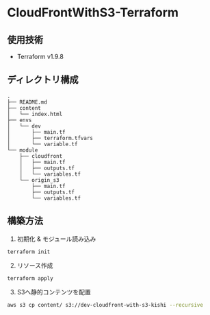 # CloudFrontWithS3-Terraform

## 使用技術
- Terraform v1.9.8

## ディレクトリ構成
```
.
├── README.md
├── content
│   └── index.html
├── envs
│   └── dev
│       ├── main.tf
│       ├── terraform.tfvars
│       └── variable.tf
└── module
    ├── cloudfront
    │   ├── main.tf
    │   ├── outputs.tf
    │   └── variables.tf
    └── origin_s3
        ├── main.tf
        ├── outputs.tf
        └── variables.tf
```

## 構築方法
1. 初期化 & モジュール読み込み
```
terraform init
```

2. リソース作成
```
terraform apply
```

3. S3へ静的コンテンツを配置
```sh
aws s3 cp content/ s3://dev-cloudfront-with-s3-kishi --recursive
```
